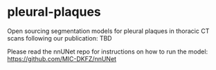 # pleural-plaques
Open sourcing segmentation models for pleural plaques in thoracic CT scans following our publication: TBD

Please read the nnUNet repo for instructions on how to run the model: https://github.com/MIC-DKFZ/nnUNet
